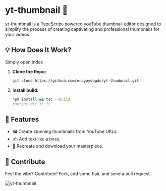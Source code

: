 # yt-thumbnail 🎨 

yt-thumbnail is a TypeScript-powered youTube thumbnail editor designed to simplify the process of creating captivating and professional thumbnails for your videos.

## 💡 How Does It Work?

Simply open index

1. **Clone the Repo:**
   ```bash
   git clone https://github.com/erayaydogdu/yt-thumbnail.git
   ```

2. **Install build:**
   ```bash
   npm install && tsc --build
   #output dir is js
   ```

## 🎉 Features

- 🖼️ Create stunning thumbnails from YouTube URLs.
- ✍️ Add text like a boss.
- 🔄 Recreate and download your masterpiece.

## 🚀 Contribute

Feel the vibe? Contribute! Fork, add some flair, and send a pull request. 


![yt-thumbnail](link-to-a-funny-gif.gif)
